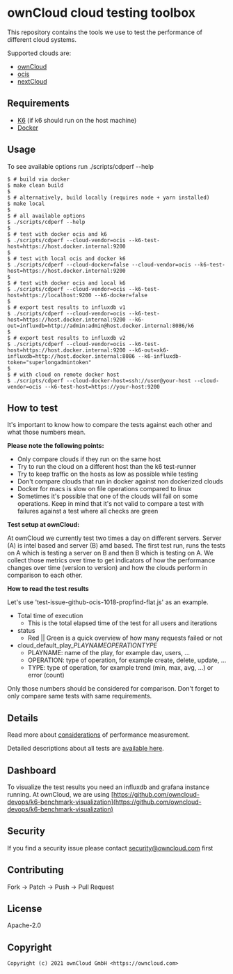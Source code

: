 # ownCloud cloud testing toolbox
This repository contains the tools we use to test the performance of different cloud systems.

Supported clouds are:
* [ownCloud](https://github.com/owncloud/core)
* [ocis](https://github.com/owncloud/ocis)
* [nextCloud](https://github.com/nextcloud/server/)

## Requirements
*  [K6](https://k6.io/) (if k6 should run on the host machine)
*  [Docker](https://docs.docker.com/)

## Usage
To see available options run ./scripts/cdperf --help

```shell
$ # build via docker
$ make clean build
$
$ # alternatively, build locally (requires node + yarn installed)
$ make local
$
$ # all available options
$ ./scripts/cdperf --help
$
$ # test with docker ocis and k6
$ ./scripts/cdperf --cloud-vendor=ocis --k6-test-host=https://host.docker.internal:9200
$
$ # test with local ocis and docker k6
$ ./scripts/cdperf --cloud-docker=false --cloud-vendor=ocis --k6-test-host=https://host.docker.internal:9200
$
$ # test with docker ocis and local k6
$ ./scripts/cdperf --cloud-vendor=ocis --k6-test-host=https://localhost:9200 --k6-docker=false
$
$ # export test results to influxdb v1
$ ./scripts/cdperf --cloud-vendor=ocis --k6-test-host=https://host.docker.internal:9200 --k6-out=influxdb=http://admin:admin@host.docker.internal:8086/k6
$
$ # export test results to influxdb v2
$ ./scripts/cdperf --cloud-vendor=ocis --k6-test-host=https://host.docker.internal:9200 --k6-out=xk6-influxdb=http://host.docker.internal:8086 --k6-influxdb-token="superlongadmintoken"
$
$ # with cloud on remote docker host
$ ./scripts/cdperf --cloud-docker-host=ssh://user@your-host --cloud-vendor=ocis --k6-test-host=https://your-host:9200
```

## How to test
It's important to know how to compare the tests against each other and what those numbers mean.

**Please note the following points:**
* Only compare clouds if they run on the same host
* Try to run the cloud on a different host than the k6 test-runner
* Try to keep traffic on the hosts as low as possible while testing
* Don't compare clouds that run in docker against non dockerized clouds
* Docker for macs is slow on file operations compared to linux
* Sometimes it's possible that one of the clouds will fail on some operations. Keep in mind that it's not valid to compare a test with failures against a test where all checks are green

**Test setup at ownCloud:**

At ownCloud we currently test two times a day on different servers. Server (A) is intel based and server (B) amd based.
The first test run, runs the tests on A which is testing a server on B and then B which is testing on A.
We collect those metrics over time to get indicators of how the performance changes over time (version to version) and how the clouds perform in comparison to each other.

**How to read the test results**

Let's use 'test-issue-github-ocis-1018-propfind-flat.js' as an example.
* Total time of execution
    * This is the total elapsed time of the test for all users and iterations
* status
    * Red || Green is a quick overview of how many requests failed or not
* cloud_default_play_$PLAYNAME$_$OPERATION$_$TYPE$
    * PLAYNAME: name of the play, for example dav, users, ...
    * OPERATION: type of operation, for example create, delete, update, ...
    * TYPE: type of operation, for example trend (min, max, avg, ...) or error (count)

Only those numbers should be considered for comparison.
Don't forget to only compare same tests with same requirements.

## Details

Read more about [considerations](docs/considerations.md) of performance measurement.

Detailed descriptions about all tests are [available here](docs/tests.md).

## Dashboard
To visualize the test results you need an influxdb and grafana instance running.
At ownCloud, we are using [https://github.com/owncloud-devops/k6-benchmark-visualization](https://github.com/owncloud-devops/k6-benchmark-visualization)

## Security
If you find a security issue please contact [security@owncloud.com](mailto:security@owncloud.com) first

## Contributing
Fork -> Patch -> Push -> Pull Request

## License
Apache-2.0

## Copyright
```console
Copyright (c) 2021 ownCloud GmbH <https://owncloud.com>
```
